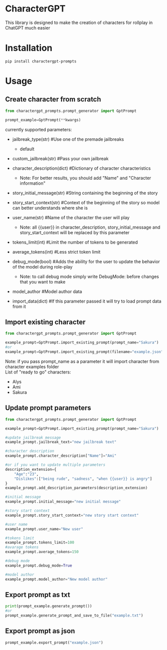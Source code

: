 # CharacterGPT
This library is designed to make the creation of characters for rollplay in ChatGPT much easier

# Installation

    pip install charactergpt-prompts

# Usage

## Create character from scratch

```python
from charactergpt_prompts.prompt_generator import GptPrompt

prompt_example=GptPrompt(**kwargs)
```
currently supported parameters:
- jailbreak_type(str) #Use one of the premade jailbreaks
  - default
- custom_jailbreak(str) #Pass your own jailbreak
- character_description(dict) #Dictionary of character characteristics
  - Note: For better results, you should add "Name" and "Character information"
- story_initial_message(str) #String containing the beginning of the story
- story_start_context(str) #Context of the beginning of the story so model can better understands where she is
- user_name(str) #Name of the character the user will play
  - Note: all {{user}} in character_description, story_initial_message and story_start_context will be replaced by this parameter
- tokens_limit(int) #Limit the number of tokens to be generated
- average_tokens(int) #Less strict token limit
- debug_mode(bool) #Adds the ability for the user to update the behavior of the model during role-play
  - Note: to call debug mode simply write DebugMode: before changes that you want to make
- model_author #Model author data


- import_data(dict) #If this parameter passed it will try to load prompt data from it


## Import existing character

```python
from charactergpt_prompts.prompt_generator import GptPrompt

example_prompt=GptPrompt.import_existing_prompt(prompt_name="Sakura")
#or
example_prompt=GptPrompt.import_existing_prompt(filename="example.json")
```
Note: if you pass prompt_name as a parameter it will import character from character examples folder  
List of "ready to go" characters:
- Alys
- Ami
- Sakura

## Update prompt parameters
```python
from charactergpt_prompts.prompt_generator import GptPrompt

example_prompt=GptPrompt.import_existing_prompt(prompt_name="Sakura")

#update jailbreak message
example_prompt.jailbreak_text="new jailbreak text"

#character description
example_prompt.character_description["Name"]="Ami"

#or if you want to update multiple parameters
description_extension={
    "Age":"23",
    "Dislikes":["being rude", "sadness", "when {{user}} is angry"]
}
example_prompt.add_description_parameters(description_extension)

#initial message
example_prompt.initial_message="new initial message"

#story start context
example_prompt.story_start_context="new story start context"

#user name
example_prompt.user_name="New user"

#tokens limit
example_prompt.tokens_limit=100
#avarage tokens
example_prompt.average_tokens=150

#debug mode
example_prompt.debug_mode=True

#model author
example_prompt.model_author="New model author"
```


## Export prompt as txt

```python
print(prompt_example.generate_prompt())
#or
prompt_example.generate_prompt_and_save_to_file("example.txt")
```

## Export prompt as json

```python
prompt_example.export_prompt("example.json")
```